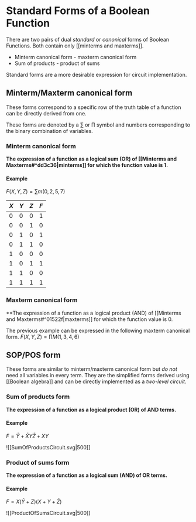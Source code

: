 # Standard Forms of a Boolean Function
There are two pairs of dual *standard* or *canonical* forms of Boolean Functions. Both contain only [[minterms and maxterms]].
- Minterm canonical form - maxterm canonical form
- Sum of products - product of sums

Standard forms are a more desirable expression for circuit implementation.

## Minterm/Maxterm canonical form
These forms correspond to a specific row of the truth table of a function can be directly derived from one.

These forms are denoted by a $\sum$ or $\prod$ symbol and numbers corresponding to the binary combination of variables.

### Minterm canonical form
**The expression of a function as a logical sum (OR) of [[Minterms and Maxterms#^dd3c36|minterms]] for which the function value is 1.**

#### Example
$F(X,Y,Z)=\sum{m(0,2,5,7)}$ 

|$X$|$Y$|$Z$|$F$|
|-|-|-|-|
|$0$|$0$|$0$|$1$|
|$0$|$0$|$1$|$0$|
|$0$|$1$|$0$|$1$|
|$0$|$1$|$1$|$0$|
|$1$|$0$|$0$|$0$|
|$1$|$0$|$1$|$1$|
|$1$|$1$|$0$|$0$|
|$1$|$1$|$1$|$1$|

### Maxterm canonical form
**The expression of a function as a logical product (AND) of [[Minterms and Maxterms#^01522f|maxterms]] for which the function value is 0.

The previous example can be expressed in the following maxterm canonical form.
$F(X,Y,Z)=\prod M(1,3,4,6)$

## SOP/POS form
These forms are similar to minterm/maxterm canonical form but *do not* need all variables in every term. They are the simplified forms derived using [[Boolean algebra]] and can be directly implemented as a *two-level circuit*.

### Sum of products form
**The expression of a function as a logical product (OR) of AND terms.**

#### Example
$F=\bar{Y}+\bar{X}Y\bar{Z}+XY$

![[SumOfProductsCircuit.svg|500]]

### Product of sums form
**The expression of a function as a logical sum (AND) of OR terms.**

#### Example
$F=X(\bar{Y}+Z)(X+Y+\bar{Z})$

![[ProductOfSumsCircuit.svg|500]]